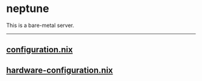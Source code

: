 # neptune

This is a bare-metal server.

---

## [configuration.nix](./configuration.nix)

## [hardware-configuration.nix](./hardware-configuration.nix)
